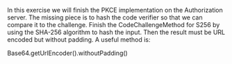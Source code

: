 In this exercise we will finish the PKCE implementation on the Authorization server.
The missing piece is to hash the code verifier so that we can compare it to the challenge.
Finish the CodeChallengeMethod for S256 by using the SHA-256 algorithm to hash the input.
Then the result must be URL encoded but without padding.
A useful method is:

Base64.getUrlEncoder().withoutPadding()